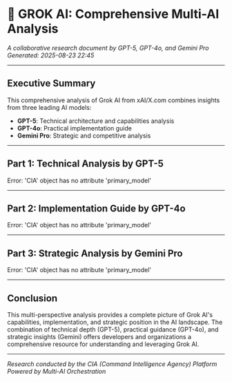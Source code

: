 # 🚀 GROK AI: Comprehensive Multi-AI Analysis
    
*A collaborative research document by GPT-5, GPT-4o, and Gemini Pro*
*Generated: 2025-08-23 22:45*

---

## Executive Summary

This comprehensive analysis of Grok AI from xAI/X.com combines insights from three leading AI models:
- **GPT-5**: Technical architecture and capabilities analysis
- **GPT-4o**: Practical implementation guide
- **Gemini Pro**: Strategic and competitive analysis

---

## Part 1: Technical Analysis by GPT-5

Error: 'CIA' object has no attribute 'primary_model'

---

## Part 2: Implementation Guide by GPT-4o

Error: 'CIA' object has no attribute 'primary_model'

---

## Part 3: Strategic Analysis by Gemini Pro

Error: 'CIA' object has no attribute 'primary_model'

---

## Conclusion

This multi-perspective analysis provides a complete picture of Grok AI's capabilities, implementation, and strategic position in the AI landscape. The combination of technical depth (GPT-5), practical guidance (GPT-4o), and strategic insights (Gemini) offers developers and organizations a comprehensive resource for understanding and leveraging Grok AI.

---

*Research conducted by the CIA (Command Intelligence Agency) Platform*
*Powered by Multi-AI Orchestration*
